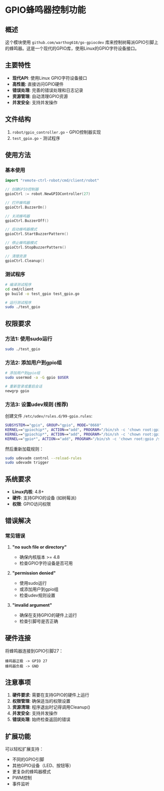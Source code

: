 # GPIO蜂鸣器控制功能

## 概述

这个模块使用 `github.com/warthog618/go-gpiocdev` 库来控制树莓派GPIO引脚上的蜂鸣器。这是一个现代的GPIO库，使用Linux的GPIO字符设备接口。

## 主要特性

- **现代API**: 使用Linux GPIO字符设备接口
- **高性能**: 直接访问GPIO硬件
- **错误处理**: 完善的错误处理和日志记录
- **资源管理**: 自动清理GPIO资源
- **并发安全**: 支持并发操作

## 文件结构

1. `robot/gpio_controller.go` - GPIO控制器实现
2. `test_gpio.go` - 测试程序

## 使用方法

### 基本使用

```go
import "remote-ctrl-robot/cmd/client/robot"

// 创建GPIO控制器
gpioCtrl := robot.NewGPIOController(27)

// 打开蜂鸣器
gpioCtrl.BuzzerOn()

// 关闭蜂鸣器
gpioCtrl.BuzzerOff()

// 启动蜂鸣器模式
gpioCtrl.StartBuzzerPattern()

// 停止蜂鸣器模式
gpioCtrl.StopBuzzerPattern()

// 清理资源
gpioCtrl.Cleanup()
```

### 测试程序

```bash
# 编译测试程序
cd cmd/client
go build -o test_gpio test_gpio.go

# 运行测试程序
sudo ./test_gpio
```

## 权限要求

### 方法1: 使用sudo运行

```bash
sudo ./test_gpio
```

### 方法2: 添加用户到gpio组

```bash
# 添加用户到gpio组
sudo usermod -a -G gpio $USER

# 重新登录或重启会话
newgrp gpio
```

### 方法3: 设置udev规则 (推荐)

创建文件 `/etc/udev/rules.d/99-gpio.rules`:

```bash
SUBSYSTEM=="gpio", GROUP="gpio", MODE="0660"
KERNEL=="gpiochip*", ACTION=="add", PROGRAM="/bin/sh -c 'chown root:gpio /sys/class/gpio/export /sys/class/gpio/unexport ; chmod 220 /sys/class/gpio/export /sys/class/gpio/unexport'"
KERNEL=="gpiochip*", ACTION=="add", PROGRAM="/bin/sh -c 'chown root:gpio /sys/devices/virtual/gpio/gpiochip*/ ; chmod 770 /sys/devices/virtual/gpio/gpiochip*/ ; chown root:gpio /sys/devices/virtual/gpio/gpiochip*/export /sys/devices/virtual/gpio/gpiochip*/unexport ; chmod 220 /sys/devices/virtual/gpio/gpiochip*/export /sys/devices/virtual/gpio/gpiochip*/unexport'"
KERNEL=="gpio*", ACTION=="add", PROGRAM="/bin/sh -c 'chown root:gpio /sys/devices/virtual/gpio/%k/active_low /sys/devices/virtual/gpio/%k/direction /sys/devices/virtual/gpio/%k/edge /sys/devices/virtual/gpio/%k/value ; chmod 660 /sys/devices/virtual/gpio/%k/active_low /sys/devices/virtual/gpio/%k/direction /sys/devices/virtual/gpio/%k/edge /sys/devices/virtual/gpio/%k/value'"
```

然后重新加载规则：

```bash
sudo udevadm control --reload-rules
sudo udevadm trigger
```

## 系统要求

- **Linux内核**: 4.8+
- **硬件**: 支持GPIO的设备 (如树莓派)
- **权限**: GPIO访问权限

## 错误解决

### 常见错误

1. **"no such file or directory"**
   - 确保内核版本 >= 4.8
   - 检查GPIO字符设备是否可用

2. **"permission denied"**
   - 使用sudo运行
   - 或添加用户到gpio组
   - 检查udev规则设置

3. **"invalid argument"**
   - 确保在支持GPIO的硬件上运行
   - 检查引脚号是否正确

## 硬件连接

将蜂鸣器连接到GPIO引脚27：

```
蜂鸣器正极 -> GPIO 27
蜂鸣器负极 -> GND
```

## 注意事项

1. **硬件要求**: 需要在支持GPIO的硬件上运行
2. **权限管理**: 确保适当的权限设置
3. **资源清理**: 程序退出时记得调用Cleanup()
4. **并发安全**: 支持并发操作
5. **错误处理**: 始终检查返回的错误

## 扩展功能

可以轻松扩展支持：

- 不同的GPIO引脚
- 其他GPIO设备（LED、按钮等）
- 更复杂的蜂鸣器模式
- PWM控制
- 事件监听 